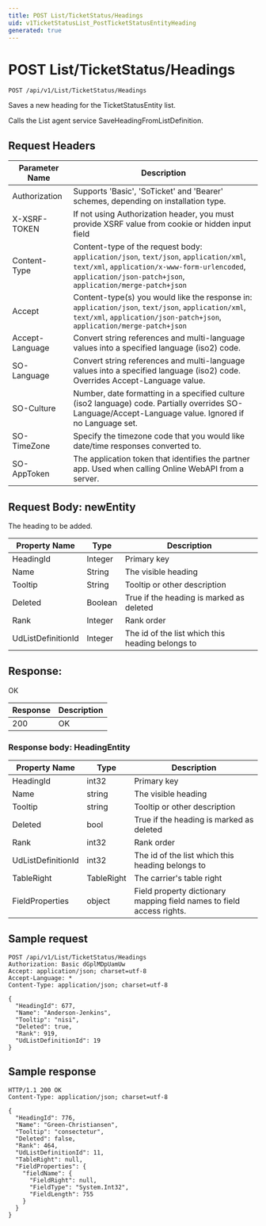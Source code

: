 ```yaml
---
title: POST List/TicketStatus/Headings
uid: v1TicketStatusList_PostTicketStatusEntityHeading
generated: true
---
```


# POST List/TicketStatus/Headings

```http
POST /api/v1/List/TicketStatus/Headings
```

Saves a new heading for the TicketStatusEntity list.


Calls the List agent service SaveHeadingFromListDefinition.







## Request Headers

| Parameter Name | Description |
|----------------|-------------|
| Authorization  | Supports 'Basic', 'SoTicket' and 'Bearer' schemes, depending on installation type. |
| X-XSRF-TOKEN   | If not using Authorization header, you must provide XSRF value from cookie or hidden input field |
| Content-Type | Content-type of the request body: `application/json`, `text/json`, `application/xml`, `text/xml`, `application/x-www-form-urlencoded`, `application/json-patch+json`, `application/merge-patch+json` |
| Accept         | Content-type(s) you would like the response in: `application/json`, `text/json`, `application/xml`, `text/xml`, `application/json-patch+json`, `application/merge-patch+json` |
| Accept-Language | Convert string references and multi-language values into a specified language (iso2) code. |
| SO-Language | Convert string references and multi-language values into a specified language (iso2) code. Overrides Accept-Language value. |
| SO-Culture | Number, date formatting in a specified culture (iso2 language) code. Partially overrides SO-Language/Accept-Language value. Ignored if no Language set. |
| SO-TimeZone | Specify the timezone code that you would like date/time responses converted to. |
| SO-AppToken | The application token that identifies the partner app. Used when calling Online WebAPI from a server. |

## Request Body: newEntity 

The heading to be added. 

| Property Name | Type |  Description |
|----------------|------|--------------|
| HeadingId | Integer | Primary key |
| Name | String | The visible heading |
| Tooltip | String | Tooltip or other description |
| Deleted | Boolean | True if the heading is marked as deleted |
| Rank | Integer | Rank order |
| UdListDefinitionId | Integer | The id of the list which this heading belongs to |

## Response:

OK

| Response | Description |
|----------------|-------------|
| 200 | OK |

### Response body: HeadingEntity

| Property Name | Type |  Description |
|----------------|------|--------------|
| HeadingId | int32 | Primary key |
| Name | string | The visible heading |
| Tooltip | string | Tooltip or other description |
| Deleted | bool | True if the heading is marked as deleted |
| Rank | int32 | Rank order |
| UdListDefinitionId | int32 | The id of the list which this heading belongs to |
| TableRight | TableRight | The carrier's table right |
| FieldProperties | object | Field property dictionary mapping field names to field access rights. |

## Sample request

```http!
POST /api/v1/List/TicketStatus/Headings
Authorization: Basic dGplMDpUamUw
Accept: application/json; charset=utf-8
Accept-Language: *
Content-Type: application/json; charset=utf-8

{
  "HeadingId": 677,
  "Name": "Anderson-Jenkins",
  "Tooltip": "nisi",
  "Deleted": true,
  "Rank": 919,
  "UdListDefinitionId": 19
}
```

## Sample response

```http_
HTTP/1.1 200 OK
Content-Type: application/json; charset=utf-8

{
  "HeadingId": 776,
  "Name": "Green-Christiansen",
  "Tooltip": "consectetur",
  "Deleted": false,
  "Rank": 464,
  "UdListDefinitionId": 11,
  "TableRight": null,
  "FieldProperties": {
    "fieldName": {
      "FieldRight": null,
      "FieldType": "System.Int32",
      "FieldLength": 755
    }
  }
}
```